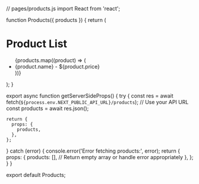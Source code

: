 // pages/products.js
import React from 'react';

function Products({ products }) {
  return (
    <div>
      <h1>Product List</h1>
      <ul>
        {products.map((product) => (
          <li key={product.id}>
            {product.name} - ${product.price}
          </li>
        ))}
      </ul>
    </div>
  );
}

export async function getServerSideProps() {
  try {
    const res = await fetch(`${process.env.NEXT_PUBLIC_API_URL}/products`); // Use your API URL
    const products = await res.json();

    return {
      props: {
        products,
      },
    };
  } catch (error) {
    console.error('Error fetching products:', error);
    return {
      props: {
        products: [], // Return empty array or handle error appropriately
      },
    };
  }
}

export default Products;
